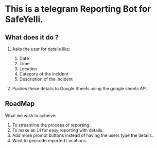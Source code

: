 # This is a telegram Reporting Bot for SafeYelli.
## What does it do ?
1. Asks the user for details like:
    1. Date
    2. Time
    3. Location
    4. Category of the incident
    5. Description of the incident

2. Pushes these details to Google Sheets using the google sheets API.

## RoadMap
What we wish to acheive:
1. To streamline the process of reporting.
2. To make an UI for easy reporting with details.
3. Add more prompt buttons instead of having the users type the details.
4. Want to geocode reported Locations.

